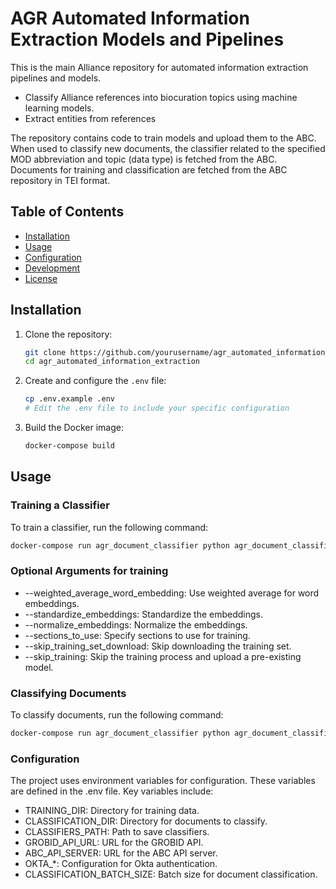 # AGR Automated Information Extraction Models and Pipelines

This is the main Alliance repository for automated information extraction pipelines and models.

- Classify Alliance references into biocuration topics using machine learning models.
- Extract entities from references

The repository contains code to train models and upload them to the ABC. When used to classify new documents, the classifier related to the specified MOD abbreviation and topic (data type) is fetched from the ABC. 
Documents for training and classification are fetched from the ABC repository in TEI format. 

## Table of Contents

- [Installation](#installation)
- [Usage](#usage)
- [Configuration](#configuration)
- [Development](#development)
- [License](#license)

## Installation

1. Clone the repository:
    ```sh
    git clone https://github.com/yourusername/agr_automated_information_extraction.git
    cd agr_automated_information_extraction
    ```

2. Create and configure the `.env` file:
    ```sh
    cp .env.example .env
    # Edit the .env file to include your specific configuration
    ```
   
3. Build the Docker image:
    ```sh
    docker-compose build
    ```


## Usage

### Training a Classifier

To train a classifier, run the following command:
```sh
docker-compose run agr_document_classifier python agr_document_classifier.py --mode train --datatype_train <topic_ATP_ID> --mod_train <mod_abbreviation> --embedding_model_path <path_to_embedding_model>
```

### Optional Arguments for training

- --weighted_average_word_embedding: Use weighted average for word embeddings.
- --standardize_embeddings: Standardize the embeddings.
- --normalize_embeddings: Normalize the embeddings.
- --sections_to_use: Specify sections to use for training.
- --skip_training_set_download: Skip downloading the training set.
- --skip_training: Skip the training process and upload a pre-existing model.


### Classifying Documents

To classify documents, run the following command:
```sh
docker-compose run agr_document_classifier python agr_document_classifier.py --mode classify --embedding_model_path <path_to_embedding_model>
```

### Configuration

The project uses environment variables for configuration. These variables are defined in the .env file. Key variables include:  

- TRAINING_DIR: Directory for training data.
- CLASSIFICATION_DIR: Directory for documents to classify.
- CLASSIFIERS_PATH: Path to save classifiers.
- GROBID_API_URL: URL for the GROBID API.
- ABC_API_SERVER: URL for the ABC API server.
- OKTA_*: Configuration for Okta authentication.
- CLASSIFICATION_BATCH_SIZE: Batch size for document classification.
